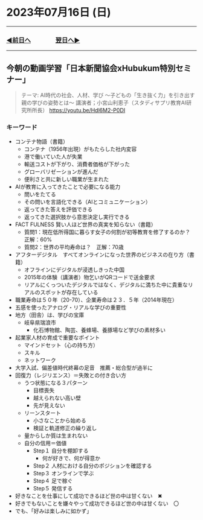 # 2023年07月16日 (日)

---

### [◀️前日へ](https://github.com/yuasys/chatty-journal/blob/main/2023/07/2023-07-15.md)&emsp;&emsp;&emsp;&emsp;[翌日へ▶️](https://github.com/yuasys/chatty-journal/blob/main/2023/07/2023-07-17.md)

---

## 今朝の動画学習「日本新聞協会xHubukum特別セミナー」

> テーマ: AI時代の社会、人材、学び
> ～子どもの「生き抜く力」を引き出す親の学びの姿勢とは～
> 講演者；小宮山利恵子（スタディサプリ教育AI研究所所長）
> https://youtu.be/Hdl6M2-P0DI

### キーワード

- コンテナ物語（書籍）
  - コンテナ（1956年出現）がもたらした社内変容
  - 港で働いていた人が失業
  - 輸送コストが下がり、消費者価格が下がった
  - グローバリゼーションが進んだ
  - 便利さと共に新しい職業が生まれた
- AIが教育に入ってきたことで必要になる能力
  - 問いをたてる
  - その問いを言語化できる（AIとコミュニケーション）
  - 返ってきた答えを評価できる
  - 返ってきた選択肢から意思決定し実行できる
- FACT FULNESS 賢い人ほど世界の真実を知らない（書籍）
  - 質問1：現在低所得国に暮らす女子の何割が初等教育を修了するのか？　正解：60%
  - 質問2：世界の平均寿命は？　正解：70歳
- アフターデジタル　すべてオンラインになった世界のビジネスの在り方（書籍）
  - オフラインにデジタルが浸透しきった中国
  - 2015年の体験（講演者）物乞いがQRコードで送金要求
  - リアルにくっついたデジタルではなく、デジタルに満ちた中に貴重なリアルのスポットが存在している
- 職業寿命は５０年（20-70）、企業寿命は２３．５年（2014年現在）
- 五感を使ったアナログ・リアルな学びの重要性
- 地方（田舎）は、学びの宝庫
  - 岐阜県瑞浪市
    - 化石博物館、陶芸、養蜂場、養豚場など学びの素材多い
- 起業家人材の育成で重要なポイント
  - マインドセット（心の持ち方）
  - スキル
  - ネットワーク
- 大学入試、偏差値時代終幕の足音　推薦・総合型が過半に
- 回復力（レジリエンス）＝失敗との付き合い方
  - うつ状態になる３パターン
    - 目標喪失
    - 越えられない高い壁
    - 先が見えない
  - リーンスタート
    - 小さなことから始める
    - 検証と軌道修正の繰り返し
  - 量からしか質は生まれない
  - 自分の信用＝価値
    - Step１ 自分を棚卸する
      - 何が好きで、何が得意か
    - Step２ 人材における自分のポジションを確認する
    - Step３ オンラインで学ぶ
    - Step４ 足で稼ぐ
    - Step５ 発信する
- 好きなことを仕事にして成功できるほど世の中は甘くない　✖
- 好きでもないことを嫌々やって成功できるほど世の中は甘くない　〇
- でも、「好みは楽しみに如かず」
